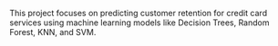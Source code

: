 This project focuses on predicting customer retention for credit card services using machine learning models like Decision Trees, Random Forest, KNN, and SVM.
